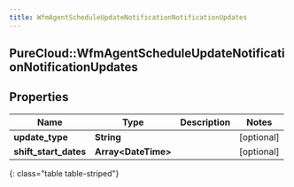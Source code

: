 ```yaml
---
title: WfmAgentScheduleUpdateNotificationNotificationUpdates
---
```

## PureCloud::WfmAgentScheduleUpdateNotificationNotificationUpdates

## Properties

|Name | Type | Description | Notes|
|------------ | ------------- | ------------- | -------------|
| **update_type** | **String** |  | [optional] |
| **shift_start_dates** | **Array&lt;DateTime&gt;** |  | [optional] |
{: class="table table-striped"}


